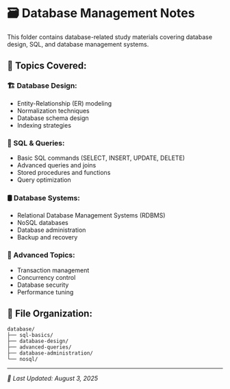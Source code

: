 # 🗃️ Database Management Notes

This folder contains database-related study materials covering database design, SQL, and database management systems.

## 📂 Topics Covered:

### 🏗️ Database Design:
- Entity-Relationship (ER) modeling
- Normalization techniques
- Database schema design
- Indexing strategies

### 💾 SQL & Queries:
- Basic SQL commands (SELECT, INSERT, UPDATE, DELETE)
- Advanced queries and joins
- Stored procedures and functions
- Query optimization

### 🛢️ Database Systems:
- Relational Database Management Systems (RDBMS)
- NoSQL databases
- Database administration
- Backup and recovery

### 🔄 Advanced Topics:
- Transaction management
- Concurrency control
- Database security
- Performance tuning

## 📁 File Organization:
```
database/
├── sql-basics/
├── database-design/
├── advanced-queries/
├── database-administration/
└── nosql/
```

---
*📅 Last Updated: August 3, 2025*
